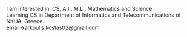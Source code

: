 I am interested in: CS, A.I., M.L., Mathematics and Science. <br>
Learning CS in Department of Informatics and Telecommunications of NKUA, Greece. <br>
email->arkoulis.kostas02@gmail.com

<!---
ConstArc/ConstArc is a ✨ special ✨ repository because its `README.md` (this file) appears on your GitHub profile.
You can click the Preview link to take a look at your changes.
--->
